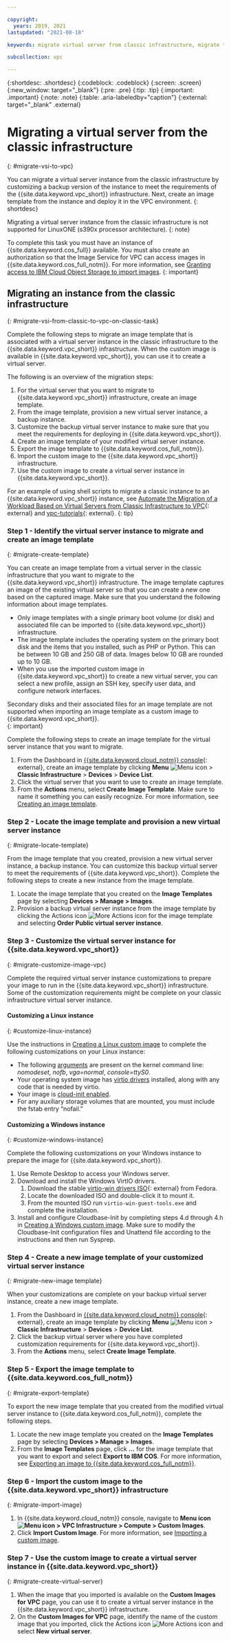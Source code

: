 ```yaml
---

copyright:
  years: 2019, 2021
lastupdated: "2021-08-18"

keywords: migrate virtual server from classic infrastructure, migrate to vpc, migrate image template, image template, import image to vpc infrastructure, migrate virtual server, migrate instance

subcollection: vpc

---
```


{:shortdesc: .shortdesc}
{:codeblock: .codeblock}
{:screen: .screen}
{:new_window: target="_blank"}
{:pre: .pre}
{:tip: .tip}
{:important: .important}
{:note: .note}
{:table: .aria-labeledby="caption"}
{:external: target="_blank" .external}

# Migrating a virtual server from the classic infrastructure
{: #migrate-vsi-to-vpc}

You can migrate a virtual server instance from the classic infrastructure by customizing a backup version of the instance to meet the requirements of the {{site.data.keyword.vpc_short}} infrastructure. Next, create an image template from the instance and deploy it in the VPC environment.
{: shortdesc}

Migrating a virtual server instance from the classic infrastructure is not supported for LinuxONE (s390x processor architecture).
{: note}

To complete this task you must have an instance of {{site.data.keyword.cos_full}} available. You must also create an authorization so that the Image Service for VPC can access images in {{site.data.keyword.cos_full_notm}}. For more information, see [Granting access to IBM Cloud Object Storage to import images](/docs/vpc?topic=vpc-object-storage-prereq).
{: important}

## Migrating an instance from the classic infrastructure
{: #migrate-vsi-from-classic-to-vpc-on-classic-task}

Complete the following steps to migrate an image template that is associated with a virtual server instance in the classic infrastructure to the {{site.data.keyword.vpc_short}} infrastructure. When the custom image is available in {{site.data.keyword.vpc_short}}, you can use it to create a virtual server.

The following is an overview of the migration steps:

1. For the virtual server that you want to migrate to {{site.data.keyword.vpc_short}} infrastructure, create an image template.
2. From the image template, provision a new virtual server instance, a backup instance.
3. Customize the backup virtual server instance to make sure that you meet the requirements for deploying in {{site.data.keyword.vpc_short}}.
4. Create an image template of your modified virtual server instance.
5. Export the image template to {{site.data.keyword.cos_full_notm}}.
6. Import the custom image to the {{site.data.keyword.vpc_short}} infrastructure.
7. Use the custom image to create a virtual server instance in {{site.data.keyword.vpc_short}}.

For an example of using shell scripts to migrate a classic instance to an {{site.data.keyword.vpc_short}} instance, see [Automate the Migration of a Workload Based on Virtual Servers from Classic Infrastructure to VPC](https://www.ibm.com/cloud/blog/automate-the-migration-of-a-workload-based-on-virtual-servers){: external} and [vpc-tutorials](https://github.com/IBM-Cloud/vpc-tutorials/tree/master/vpc-migrate-from-classic){: external}.
{: tip}

### Step 1 - Identify the virtual server instance to migrate and create an image template
{: #migrate-create-template}

You can create an image template from a virtual server in the classic infrastructure that you want to migrate to the {{site.data.keyword.vpc_short}} infrastructure. The image template captures an image of the existing virtual server so that you can create a new one based on the captured image. Make sure that you understand the following information about image templates.

* Only image templates with a single primary boot volume (or disk) and associated file can be imported to {{site.data.keyword.vpc_short}} infrastructure.
* The image template includes the operating system on the primary boot disk and the items that you installed, such as PHP or Python. This can be between 10 GB and 250 GB of data. Images below 10 GB are rounded up to 10 GB.
* When you use the imported custom image in {{site.data.keyword.vpc_short}} to create a new virtual server, you can select a new profile, assign an SSH key, specify user data, and configure network interfaces.

Secondary disks and their associated files for an image template are not supported when importing an image template as a custom image to {{site.data.keyword.vpc_short}}.  
{: important}

Complete the following steps to create an image template for the virtual server instance that you want to migrate.

1. From the Dashboard in [{{site.data.keyword.cloud_notm}} console](https://cloud.ibm.com/){: external}, create an image template by clicking **Menu** ![Menu icon](../../icons/icon_hamburger.svg) > **Classic Infrastructure** > **Devices** > **Device List**.
2. Click the virtual server that you want to use to create an image template.
3. From the **Actions** menu, select **Create Image Template**. Make sure to name it something you can easily recognize. For more information, see [Creating an image template](/docs/image-templates?topic=image-templates-creating-an-image-template).

### Step 2 - Locate the image template and provision a new virtual server instance
{: #migrate-locate-template}

From the image template that you created, provision a new virtual server instance, a backup instance. You can customize this backup virtual server to meet the requirements of {{site.data.keyword.vpc_short}}. Complete the following steps to create a new instance from the image template.  

1. Locate the image template that you created on the **Image Templates** page by selecting **Devices > Manage > Images**.
2. Provision a backup virtual server instance from the image template by clicking the Actions icon ![More Actions icon](../icons/action-menu-icon.svg) for the image template and selecting **Order Public virtual server instance**.  

### Step 3 - Customize the virtual server instance for {{site.data.keyword.vpc_short}}
{: #migrate-customize-image-vpc}

Complete the required virtual server instance customizations to prepare your image to run in the {{site.data.keyword.vpc_short}} infrastructure. Some of the customization requirements might be complete on your classic infrastructure virtual server instance.

#### Customizing a Linux instance
{: #customize-linux-instance}

Use the instructions in [Creating a Linux custom image](/docs/vpc?topic=vpc-create-linux-custom-image) to complete the following customizations on your Linux instance:
* The following [arguments](/docs/vpc?topic=vpc-create-linux-custom-image#kernel-args) are present on the kernel command line: *nomodeset*, *nofb*, *vga=normal*, *console=ttyS0*.
* Your operating system image has [virtio drivers](/docs/vpc?topic=vpc-create-linux-custom-image#virtio-drivers) installed, along with any code that is needed by virtio.
* Your image is [cloud-init enabled](/docs/vpc?topic=vpc-create-linux-custom-image#cloud-init).
* For any auxiliary storage volumes that are mounted, you must include the fstab entry “nofail.”

#### Customizing a Windows instance
{: #customize-windows-instance}

Complete the following customizations on your Windows instance to prepare the image for {{site.data.keyword.vpc_short}}.
1. Use Remote Desktop to access your Windows server.
2. Download and install the Windows VirtIO drivers.
    1. Download the stable [virtio-win drivers ISO](https://fedorapeople.org/groups/virt/virtio-win/direct-downloads/stable-virtio/virtio-win.iso){: external} from Fedora.
    2. Locate the downloaded ISO and double-click it to mount it.
    3. From the mounted ISO run `virtio-win-guest-tools.exe` and complete the installation.
3. Install and configure Cloudbase-Init by completing steps 4.d through 4.h in [Creating a Windows custom image](/docs/vpc?topic=vpc-create-windows-custom-image). Make sure to modify the Cloudbase-Init configuration files and Unattend file according to the instructions and then run Sysprep.    

### Step 4 - Create a new image template of your customized virtual server instance
{: #migrate-new-image template}

When your customizations are complete on your backup virtual server instance, create a new image template.
1. From the Dashboard in [{{site.data.keyword.cloud_notm}} console](https://cloud.ibm.com/){: external}, create an image template by clicking **Menu** ![Menu icon](../../icons/icon_hamburger.svg) > **Classic Infrastructure** > **Devices** > **Device List**.
2. Click the backup virtual server where you have completed customization requirements for {{site.data.keyword.vpc_short}}.
3. From the **Actions** menu, select **Create Image Template**.


### Step 5 - Export the image template to {{site.data.keyword.cos_full_notm}}
{: #migrate-export-template}

To export the new image template that you created from the modified virtual server instance to {{site.data.keyword.cos_full_notm}}, complete the following steps.
1. Locate the new image template you created on the **Image Templates** page by selecting **Devices > Manage > Images**.
2. From the **Image Templates** page, click **...** for the image template that you want to export and select **Export to IBM COS**. For more information, see [Exporting an image to {{site.data.keyword.cos_full_notm}}](/docs/image-templates?topic=image-templates-exporting-an-image-to-ibm-cloud-object-storage).  

### Step 6 - Import the custom image to the {{site.data.keyword.vpc_short}} infrastructure
{: #migrate-import-image}

1. In {{site.data.keyword.cloud_notm}} console, navigate to **Menu icon ![Menu icon](../icons/icon_hamburger.svg) > VPC Infrastructure > Compute > Custom Images**.
2. Click **Import Custom Image**. For more information, see [Importing a custom image](/docs/vpc?topic=vpc-managing-images#import-custom-image).

### Step 7 - Use the custom image to create a virtual server instance in {{site.data.keyword.vpc_short}}
{: #migrate-create-virtual-server}

1. When the image that you imported is available on the **Custom Images for VPC** page, you can use it to create a virtual server instance in the {{site.data.keyword.vpc_short}} infrastructure.
2. On the **Custom Images for VPC** page, identify the name of the custom image that you imported, click the Actions icon ![More Actions icon](../icons/action-menu-icon.svg) and select **New virtual server**.
